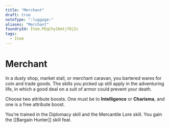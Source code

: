 ```yaml
---
title: "Merchant"
draft: true
noteType: ":luggage:"
aliases: "Merchant"
foundryId: Item.PEqChy1KmtjfDjIc
tags:
  - Item
---
```


# Merchant

In a dusty shop, market stall, or merchant caravan, you bartered wares for coin and trade goods. The skills you picked up still apply in the adventuring life, in which a good deal on a suit of armor could prevent your death.

Choose two attribute boosts. One must be to **Intelligence** or **Charisma**, and one is a free attribute boost.

You're trained in the Diplomacy skill and the Mercantile Lore skill. You gain the [[Bargain Hunter]] skill feat.
